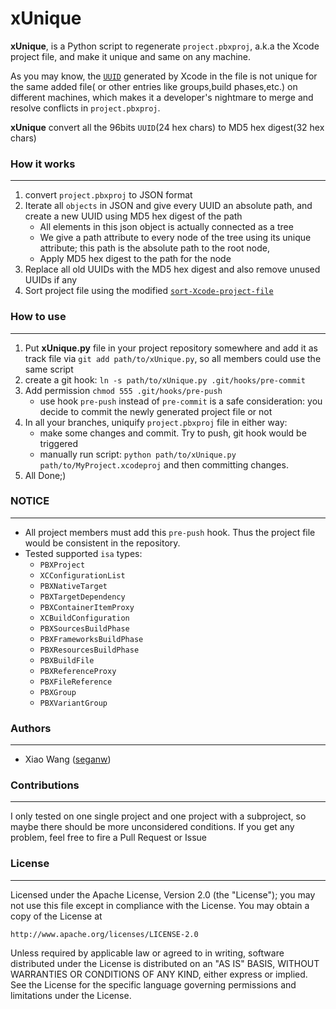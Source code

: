 xUnique
=======

**xUnique**, is a Python script to regenerate `project.pbxproj`, a.k.a the Xcode project file, and make it unique and same on any machine.
 
As you may know, the [`UUID`](http://www.ietf.org/rfc/rfc4122.txt) generated by Xcode in the file is not unique for the same added file( or other entries like groups,build phases,etc.) on different machines, which makes it a developer's nightmare to merge and resolve conflicts in `project.pbxproj`.

**xUnique** convert all the 96bits `UUID`(24 hex chars) to MD5 hex digest(32 hex chars)

### How it works
----------------
1. convert `project.pbxproj` to JSON format
2. Iterate all `objects` in JSON and give every UUID an absolute path, and create a new UUID using MD5 hex digest of the path
	* All elements in this json object is actually connected as a tree
	* We give a path attribute to every node of the tree using its unique attribute; this path is the absolute path to the root node, 
	* Apply MD5 hex digest to the path for the node
3. Replace all old UUIDs with the MD5 hex digest and also remove unused UUIDs if any
4. Sort project file using the modified [`sort-Xcode-project-file`](https://github.com/WebKit/webkit/blob/master/Tools/Scripts/sort-Xcode-project-file)


### How to use
--------------
1. Put **xUnique.py** file in your project repository somewhere and add it as track file via `git add path/to/xUnique.py`, so all members could use the same script
2. create a git hook: `ln -s path/to/xUnique.py .git/hooks/pre-commit`
3. Add permission `chmod 555 .git/hooks/pre-push` 
    * use hook `pre-push` instead of `pre-commit` is a safe consideration: you decide to commit the newly generated project file or not
4. In all your branches, uniquify `project.pbxproj` file in either way:
	* make some changes and commit. Try to push, git hook would be triggered
	* manually run script: `python path/to/xUnique.py path/to/MyProject.xcodeproj` and then committing changes.
5. All Done;) 

### NOTICE
----------
* All project members must add this `pre-push` hook. Thus the project file would be consistent in the repository.
* Tested supported `isa` types:
    * `PBXProject`
    * `XCConfigurationList`
    * `PBXNativeTarget`
    * `PBXTargetDependency`
    * `PBXContainerItemProxy`
    * `XCBuildConfiguration`
    * `PBXSourcesBuildPhase`
    * `PBXFrameworksBuildPhase`
    * `PBXResourcesBuildPhase`
    * `PBXBuildFile`
    * `PBXReferenceProxy`
    * `PBXFileReference`
    * `PBXGroup`
    * `PBXVariantGroup`


### Authors
-----------
* Xiao Wang ([seganw](http://fclef.wordpress.com/about))

### Contributions
-----------------
I only tested on one single project and one project with a subproject, so maybe there should be more unconsidered conditions. 
If you get any problem, feel free to fire a Pull Request or Issue


### License
-----------
Licensed under the Apache License, Version 2.0 (the "License"); you may not
use this file except in compliance with the License. You may obtain a copy of
the License at

    http://www.apache.org/licenses/LICENSE-2.0

Unless required by applicable law or agreed to in writing, software
distributed under the License is distributed on an "AS IS" BASIS, WITHOUT
WARRANTIES OR CONDITIONS OF ANY KIND, either express or implied. See the
License for the specific language governing permissions and limitations under
the License.